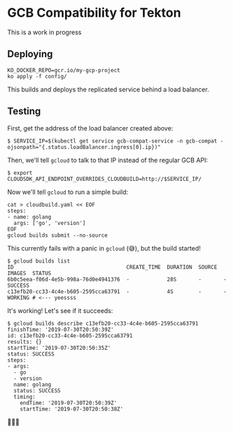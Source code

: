 # GCB Compatibility for Tekton

This is a work in progress

## Deploying

```
KO_DOCKER_REPO=gcr.io/my-gcp-project
ko apply -f config/
```

This builds and deploys the replicated service behind a load balancer.

## Testing

First, get the address of the load balancer created above:

```
$ SERVICE_IP=$(kubectl get service gcb-compat-service -n gcb-compat -ojsonpath="{.status.loadBalancer.ingress[0].ip})"
```

Then, we'll tell `gcloud` to talk to that IP instead of the regular GCB API:

```
$ export CLOUDSDK_API_ENDPOINT_OVERRIDES_CLOUDBUILD=http://$SERVICE_IP/
```

Now we'll tell `gcloud` to run a simple build:

```
cat > cloudbuild.yaml << EOF
steps:
- name: golang
  args: ['go', 'version']
EOF
gcloud builds submit --no-source
```

This currently fails with a panic in `gcloud` (😅), but the build started!

```
$ gcloud builds list
ID                                    CREATE_TIME  DURATION  SOURCE  IMAGES  STATUS
6b0c5eea-f06d-4e5b-998a-76d0e4941376  -            28S       -       -       SUCCESS
c13efb20-cc33-4c4e-b605-2595cca63791  -            4S        -       -       WORKING # <--- yeessss
```

It's working! Let's see if it succeeds:

```
$ gcloud builds describe c13efb20-cc33-4c4e-b605-2595cca63791
finishTime: '2019-07-30T20:50:39Z'
id: c13efb20-cc33-4c4e-b605-2595cca63791
results: {}
startTime: '2019-07-30T20:50:35Z'
status: SUCCESS
steps:
- args:
  - go
  - version
  name: golang
  status: SUCCESS
  timing:
    endTime: '2019-07-30T20:50:39Z'
    startTime: '2019-07-30T20:50:38Z'
```

🎉🎉🎉
